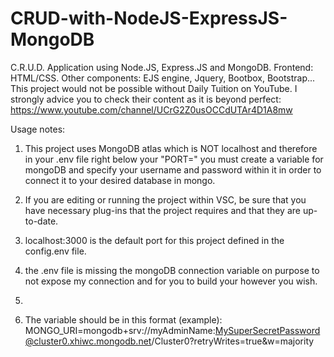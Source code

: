 # CRUD-with-NodeJS-ExpressJS-MongoDB
C.R.U.D. Application using Node.JS, Express.JS and MongoDB. Frontend: HTML/CSS. Other components: EJS engine, Jquery, Bootbox, Bootstrap...
This project would not be possible without Daily Tuition on YouTube. I strongly advice you to check their content as it is beyond perfect: https://www.youtube.com/channel/UCrG2Z0usOCCdUTAr4D1A8mw


Usage notes:

1. This project uses MongoDB atlas which is NOT localhost and therefore in your .env file right below your "PORT=" you must create a variable for mongoDB and specify your username and password within it in order to connect it to your desired database in mongo.

2. If you are editing or running the project within VSC, be sure that you have necessary plug-ins that the project requires and that they are up-to-date.

3. localhost:3000 is the default port for this project defined in the config.env file.

4. the .env file is missing the mongoDB connection variable on purpose to not expose my connection and for you to build your however you wish.
5. 
6. The variable should be in this format (example): 
MONGO_URI=mongodb+srv://myAdminName:MySuperSecretPassword@cluster0.xhiwc.mongodb.net/Cluster0?retryWrites=true&w=majority

